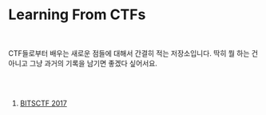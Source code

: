 Learning From CTFs
==================
<br>

CTF들로부터 배우는 새로운 점들에 대해서 간결히 적는 저장소입니다. 딱히 뭘 하는 건 아니고 그냥 과거의 기록을 남기면 좋겠다 싶어서요.

<br><br>

1. <a href="https://github.com/astean1001/learning-from-ctfs/blob/master/BITSCTF%202017.md">BITSCTF 2017</a>
